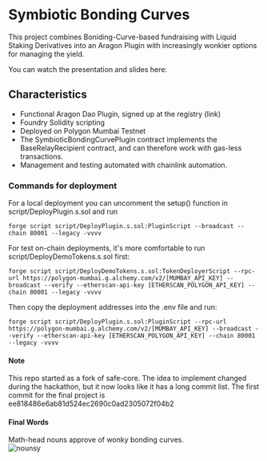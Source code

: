 # Symbiotic Bonding Curves

This project combines Boniding-Curve-based fundraising with Liquid Staking Derivatives into an Aragon Plugin with increasingly wonkier options for managing the yield.

You can watch the presentation and slides here:

## Characteristics
- Functional Aragon Dao Plugin, signed up at the registry (link)
- Foundry Solidity scripting 
- Deployed on Polygon Mumbai Testnet
- The SymbioticBondingCurvePlugin contract implements the BaseRelayRecipient contract, and can therefore work with gas-less transactions.
- Management and testing automated with chainlink automation.


### Commands for deployment

For a local deployment you can uncomment the setup() function in script/DeployPlugin.s.sol and run 
```
forge script script/DeployPlugin.s.sol:PluginScript --broadcast --chain 80001 --legacy -vvvv
```

For test on-chain deployments, it's more comfortable to run script/DeployDemoTokens.s.sol first:
```
forge script script/DeployDemoTokens.s.sol:TokenDeployerScript --rpc-url https://polygon-mumbai.g.alchemy.com/v2/[MUMBAY_API_KEY] --broadcast --verify --etherscan-api-key [ETHERSCAN_POLYGON_API_KEY] --chain 80001 --legacy -vvvv
```

Then copy the deployment addresses into the .env file and run:

```
forge script script/DeployPlugin.s.sol:PluginScript --rpc-url https://polygon-mumbai.g.alchemy.com/v2/[MUMBAY_API_KEY] --broadcast --verify --etherscan-api-key [ETHERSCAN_POLYGON_API_KEY] --chain 80001 --legacy -vvvv
```

#### Note
This repo started as a fork of safe-core. The idea to implement changed during the hackathon, but it now looks like it has a long commit list. The first commit for the final project is ee818486e6ab81d524ec2690c0ad2305072f04b2

#### Final Words

Math-head nouns approve of wonky bonding curves.<br>
![nounsy](noun-mid.jpg)

